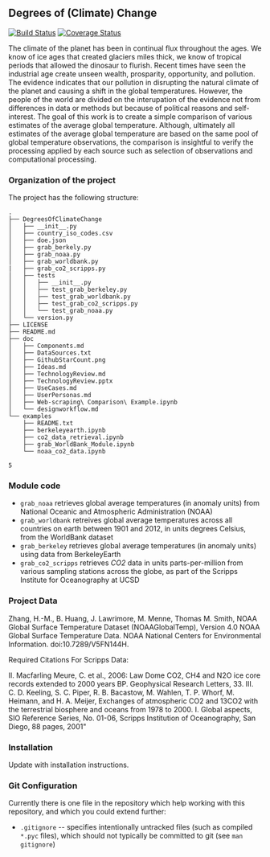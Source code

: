## Degrees of (Climate) Change

[![Build Status](https://travis-ci.org/toddschultz/DegreesOfClimateChange.svg?branch=master)](https://travis-ci.org/toddschultz/DegreesOfClimateChange)
[![Coverage Status](https://coveralls.io/repos/github/toddschultz/DegreesOfClimateChange/badge.svg?branch=master)](https://coveralls.io/github/toddschultz/DegreesOfClimateChange?branch=master)

The climate of the planet has been in continual flux throughout the ages. We know of ice ages that created glaciers miles thick, we know of tropical periods that allowed the dinosaur to flurish. Recent times have seen the industrial age create unseen wealth, prosparity, opportunity, and pollution. The evidence indicates that our pollution in disrupting the natural climate of the planet and causing a shift in the global temperatures. However, the people  of the world are divided on the interupation of the evidence not from differences in data or methods but because of political reasons and self-interest. The goal of this work is to create a simple comparison of various estimates of the average global temperature. 
Although, ultimately all estimates of the average global temperature are based on the same pool of global temperature observations, the comparison is insightful to verify the processing applied by each source such as selection of observations and computational processing. 

### Organization of the  project

The project has the following structure:

```
.
├── DegreesOfClimateChange
│   ├── __init__.py
│   ├── country_iso_codes.csv
│   ├── doe.json
│   ├── grab_berkely.py
│   ├── grab_noaa.py
│   ├── grab_worldbank.py
|   ├── grab_co2_scripps.py
│   ├── tests
│   │   ├── __init__.py
│   │   ├── test_grab_berkeley.py
│   │   ├── test_grab_worldbank.py
│   │   ├── test_grab_co2_scripps.py
│   │   └── test_grab_noaa.py
│   └── version.py
├── LICENSE
├── README.md
├── doc
│   ├── Components.md
│   ├── DataSources.txt
│   ├── GithubStarCount.png
│   ├── Ideas.md
│   ├── TechnologyReview.md
│   ├── TechnologyReview.pptx
│   ├── UseCases.md
│   ├── UserPersonas.md
│   ├── Web-scraping\ Comparison\ Example.ipynb
│   └── designworkflow.md
└── examples
    ├── README.txt
    ├── berkeleyearth.ipynb
    ├── co2_data_retrieval.ipynb
    ├── grab_WorldBank_Module.ipynb
    └── noaa_co2_data.ipynb

5

```
### Module code

- `grab_noaa` retrieves global average temperatures (in anomaly units) from National Oceanic and Atmospheric Administration (NOAA)
- `grab_worldbank` retreives global average temperatures across all countries on earth between 1901 and 2012, in units degrees   Celsius, from the WorldBank dataset 
- `grab_berkeley` retrieves global average temperatures (in anomaly units) using data from BerkeleyEarth
- `grab_co2_scripps` retrieves _CO2_ data in units parts-per-million from various sampling stations across the globe, as part of the Scripps Institute for Oceanography at UCSD

### Project Data

Zhang, H.-M., B. Huang, J. Lawrimore, M. Menne, Thomas M. Smith, NOAA Global Surface Temperature Dataset (NOAAGlobalTemp), Version 4.0 NOAA Global Surface Temperature Data. NOAA National Centers for Environmental Information. doi:10.7289/V5FN144H.

Required Citations For Scripps Data:

II. Macfarling Meure, C. et al., 2006: Law Dome CO2, CH4 and N2O ice core records extended to 2000 years BP. Geophysical Research Letters, 33.
III. C. D. Keeling, S. C. Piper, R. B. Bacastow, M. Wahlen, T. P. Whorf, M. Heimann, and H. A. Meijer, Exchanges of atmospheric CO2 and 13CO2 with the terrestrial biosphere and oceans from 1978 to 2000. I. Global aspects, SIO Reference Series, No. 01-06, Scripps Institution of Oceanography, San Diego, 88 pages, 2001"

### Installation

Update with installation instructions. 



### Git Configuration

Currently there is one file in the repository which help working
with this repository, and which you could extend further:

- `.gitignore` -- specifies intentionally untracked files (such as
  compiled `*.pyc` files), which should not typically be committed to
  git (see `man gitignore`)


